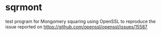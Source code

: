 # sqrmont
test program for Mongomery squaring using OpenSSL to reproduce the issue reported on https://github.com/openssl/openssl/issues/15587
